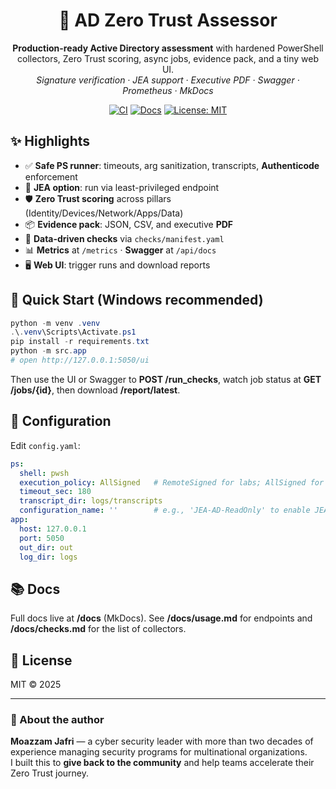 <div align="center">

# 🔐 AD Zero Trust Assessor
**Production-ready Active Directory assessment** with hardened PowerShell collectors, Zero Trust scoring, async jobs, evidence pack, and a tiny web UI.  
*Signature verification · JEA support · Executive PDF · Swagger · Prometheus · MkDocs*

[![CI](https://img.shields.io/github/actions/workflow/status/gloomyleo/zerotrust/ci.yml?label=CI)](./.github/workflows/ci.yml)
[![Docs](https://img.shields.io/badge/docs-mkdocs--material-blue)](https://gloomyleo.github.io/zerotrust/)
[![License: MIT](https://img.shields.io/badge/License-MIT-green.svg)](./LICENSE)

</div>

## ✨ Highlights
- ✅ **Safe PS runner**: timeouts, arg sanitization, transcripts, **Authenticode** enforcement
- 🔐 **JEA option**: run via least-privileged endpoint
- 🛡️ **Zero Trust scoring** across pillars (Identity/Devices/Network/Apps/Data)
- 📦 **Evidence pack**: JSON, CSV, and executive **PDF**
- 🧩 **Data-driven checks** via `checks/manifest.yaml`
- 📊 **Metrics** at `/metrics` · **Swagger** at `/api/docs`
- 🖥️ **Web UI**: trigger runs and download reports

## 🚀 Quick Start (Windows recommended)
```powershell
python -m venv .venv
.\.venv\Scripts\Activate.ps1
pip install -r requirements.txt
python -m src.app
# open http://127.0.0.1:5050/ui
```
Then use the UI or Swagger to **POST /run_checks**, watch job status at **GET /jobs/{id}**, then download **/report/latest**.

## 🔧 Configuration
Edit `config.yaml`:
```yaml
ps:
  shell: pwsh
  execution_policy: AllSigned   # RemoteSigned for labs; AllSigned for prod
  timeout_sec: 180
  transcript_dir: logs/transcripts
  configuration_name: ''        # e.g., 'JEA-AD-ReadOnly' to enable JEA
app:
  host: 127.0.0.1
  port: 5050
  out_dir: out
  log_dir: logs
```

## 📚 Docs
Full docs live at **/docs** (MkDocs). See **/docs/usage.md** for endpoints and **/docs/checks.md** for the list of collectors.

## 📝 License
MIT © 2025

---

### 🙌 About the author

**Moazzam Jafri** — a cyber security leader with more than two decades of experience managing security programs for multinational organizations.  
I built this to **give back to the community** and help teams accelerate their Zero Trust journey.

